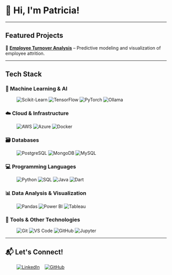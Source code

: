 # 👋 Hi, I'm Patricia!  

---
## Featured Projects  

📌 **[Employee Turnover Analysis](https://github.com/patricia-blazquez/Employee-Turnover-ML)** – Predictive modeling and visualization of employee attrition.  


<!--
 *More projects on my GitHub!*  

 ## 📊 GitHub Stats  
<p align="left">
  <img src="https://github-readme-stats.vercel.app/api?username=patricia-blazquez&show_icons=true&theme=radical" width="48%" />
  <img src="https://github-readme-streak-stats.herokuapp.com/?user=patricia-blazquez&theme=radical" width="48%" />
</p>
-->

---

## Tech Stack  

### 🤖 Machine Learning & AI  
&nbsp;&nbsp;&nbsp;&nbsp;&nbsp;&nbsp;&nbsp;&nbsp;   ![Scikit-Learn](https://img.shields.io/badge/Scikit%20Learn-Machine%20Learning-blue?style=flat&logo=scikitlearn)  ![TensorFlow](https://img.shields.io/badge/TensorFlow-Machine%20Learning-blue?style=flat&logo=tensorflow)  ![PyTorch](https://img.shields.io/badge/PyTorch-Machine%20Learning-red?style=flat&logo=pytorch)  ![Ollama](https://img.shields.io/badge/Ollama-LLM-orange?style=flat) 

### ☁️ Cloud & Infrastructure  
&nbsp;&nbsp;&nbsp;&nbsp;&nbsp;&nbsp;&nbsp;&nbsp;   ![AWS](https://img.shields.io/badge/AWS-Cloud-orange?style=flat&logo=amazonaws)  ![Azure](https://img.shields.io/badge/Azure-Cloud-blue?style=flat&logo=microsoftazure)  ![Docker](https://img.shields.io/badge/Docker-Containerization-blue?style=flat&logo=docker)  

### 🗃️ Databases  
&nbsp;&nbsp;&nbsp;&nbsp;&nbsp;&nbsp;&nbsp;&nbsp;   ![PostgreSQL](https://img.shields.io/badge/PostgreSQL-Database-blue?style=flat&logo=postgresql)  ![MongoDB](https://img.shields.io/badge/MongoDB-Database-green?style=flat&logo=mongodb)  ![MySQL](https://img.shields.io/badge/MySQL-Database-blue?style=flat&logo=mysql)  

### 💻 Programming Languages  
&nbsp;&nbsp;&nbsp;&nbsp;&nbsp;&nbsp;&nbsp;&nbsp;   ![Python](https://img.shields.io/badge/Python-Programming-blue?style=flat&logo=python)  ![SQL](https://img.shields.io/badge/SQL-Database-blue?style=flat&logo=postgresql)  ![Java](https://img.shields.io/badge/Java-Programming-blue?style=flat&logo=java)  ![Dart](https://img.shields.io/badge/Dart-Programming-blue?style=flat&logo=dart)  

### 📊 Data Analysis & Visualization  
&nbsp;&nbsp;&nbsp;&nbsp;&nbsp;&nbsp;&nbsp;&nbsp;   ![Pandas](https://img.shields.io/badge/Pandas-Data%20Analysis-blue?style=flat&logo=pandas)  ![Power BI](https://img.shields.io/badge/Power%20BI-Visualization-yellow?style=flat&logo=powerbi)  ![Tableau](https://img.shields.io/badge/Tableau-Visualization-orange?style=flat&logo=tableau)

### 🔧 Tools & Other Technologies  
&nbsp;&nbsp;&nbsp;&nbsp;&nbsp;&nbsp;&nbsp;&nbsp;   ![Git](https://img.shields.io/badge/Git-Tools-orange?style=flat&logo=git)  ![VS Code](https://img.shields.io/badge/VS%20Code-Editor-blue?style=flat&logo=visualstudiocode)  ![GitHub](https://img.shields.io/badge/GitHub-Tools-black?style=flat&logo=github)  ![Jupyter](https://img.shields.io/badge/Jupyter-Notebook-blue?style=flat&logo=jupyter) 


---

## 📬 Let's Connect!  

&nbsp;&nbsp;&nbsp;&nbsp;&nbsp;&nbsp;&nbsp;&nbsp;  [![LinkedIn](https://img.shields.io/badge/LinkedIn-Connect-blue?style=flat&logo=linkedin)](https://linkedin.com/in/patriciablazquezgarcia) &nbsp;&nbsp; [![GitHub](https://img.shields.io/badge/GitHub-Profile-black?style=flat&logo=github)](https://github.com/patricia-blazquez)  
